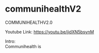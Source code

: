 # communihealthV2
COMMUNIHEALTHV2.0

Youtube Link: https://youtu.be/jidXN5bsynM


Intro:
<br>
 Communihealth is
